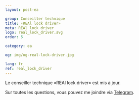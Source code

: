 ```yaml
---
layout: post-ea

group: Conseiller technique
title: «REAl lock driver»
meta: REAl lock driver
logo: real_lock_driver.svg
order: 5

category: ea

og: img/og-real-lock-driver.jpg

lang: fr
ref: real_lock_driver
---
```


Le conseiller technique «REAl lock driver» est mis à jour.

Sur toutes les questions, vous pouvez me joindre via <a href="https://t.me/chutkoy" target="_blank">Telegram</a>.
